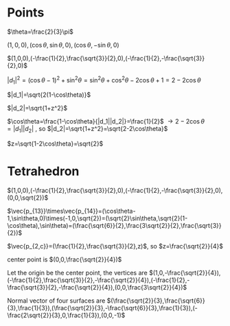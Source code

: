Points
======



$\theta=\frac{2}{3}\pi$

$(1,0,0),(\cos\theta,\sin\theta,0),(\cos\theta,-\sin\theta,0)$

$(1,0,0),(-\frac{1}{2},\frac{\sqrt{3}}{2},0),(-\frac{1}{2},-\frac{\sqrt{3}}{2},0)$



$|d_1|^2=(\cos\theta-1)^2+\sin^2\theta=\sin^2\theta+\cos^2\theta-2\cos\theta+1=2-2\cos\theta$

$|d_1|=\sqrt{2(1-\cos\theta)}$

$|d_2|=\sqrt{1+z^2}$

$\cos\theta=\frac{1-\cos\theta}{|d_1||d_2|}=\frac{1}{2}$ $\rightarrow 2-2\cos\theta=|d_1||d_2|$ , so $|d_2|=\sqrt{1+z^2}=\sqrt{2-2\cos\theta}$

$z=\sqrt{1-2\cos\theta}=\sqrt{2}$



# Tetrahedron

$(1,0,0),(-\frac{1}{2},\frac{\sqrt{3}}{2},0),(-\frac{1}{2},-\frac{\sqrt{3}}{2},0),(0,0,\sqrt{2})$

$\vec{p_{13}}\times\vec{p_{14}}=(\cos\theta-1,\sin\theta,0)\times(-1,0,\sqrt{2})=(\sqrt{2}\sin\theta,\sqrt{2}(1-\cos\theta),\sin\theta)=(\frac{\sqrt{6}}{2},\frac{3\sqrt{2}}{2},\frac{\sqrt{3}}{2})$

$\vec{p_{2,c}}=(\frac{1}{2},\frac{\sqrt{3}}{2},z)$, so $z=\frac{\sqrt{2}}{4}$

center point is $(0,0,\frac{\sqrt{2}}{4})$

Let the origin be the center point, the vertices are $(1,0,-\frac{\sqrt{2}}{4}),(-\frac{1}{2},\frac{\sqrt{3}}{2},-\frac{\sqrt{2}}{4}),(-\frac{1}{2},-\frac{\sqrt{3}}{2},-\frac{\sqrt{2}}{4}),(0,0,\frac{3\sqrt{2}}{4})$

Normal vector of four surfaces are $(\frac{\sqrt{2}}{3},\frac{\sqrt{6}}{3},\frac{1}{3}),(\frac{\sqrt{2}}{3},-\frac{\sqrt{6}}{3},\frac{1}{3}),(-\frac{2\sqrt{2}}{3},0,\frac{1}{3}),(0,0,-1)$

